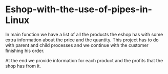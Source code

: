 # Eshop-with-the-use-of-pipes-in-Linux

In main function we have a list of all the products the eshop has with some extra information about the price and the quantity. This project has to do with parent and child processes and we continue with the customer finishing his order.

At the end we provide information for each product and the profits that the shop has from it.

